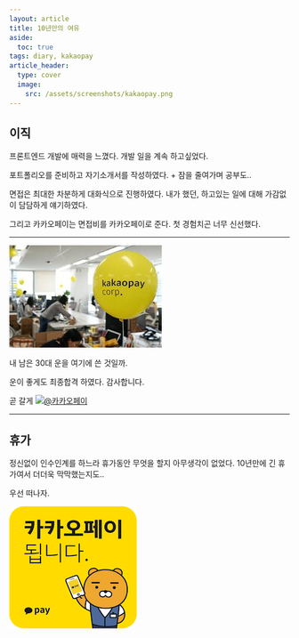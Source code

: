 ```yaml
---
layout: article
title: 10년만의 여유
aside:
  toc: true
tags: diary, kakaopay
article_header:
  type: cover
  image:
    src: /assets/screenshots/kakaopay.png
---
```


## 이직
프론트엔드 개발에 매력을 느꼈다. 개발 일을 계속 하고싶었다.

포트폴리오를 준비하고 자기소개서를 작성하였다. + 잠을 줄여가며 공부도..

면접은 최대한 차분하게 대화식으로 진행하였다.
내가 했던, 하고있는 일에 대해 가감없이 담담하게 얘기하였다.

그리고 카카오페이는 면접비를 카카오페이로 준다. 첫 경험치곤 너무 신선했다.

---
![](/assets/screenshots/kakaopay3.jpeg)

내 남은 30대 운을 여기에 쓴 것일까.

운이 좋게도 최종합격 하였다.
감사합니다.

곧 갈게 [![@카카오페이](https://kakaopay.recruiter.co.kr/upload/45543/site/logo/201903/cf4afff6-6611-43a0-9221-7466e1600eff.png)](https://kakaopay.recruiter.co.kr/appsite/company/index)




---

## 휴가
정신없이 인수인계를 하느라 휴가동안 무엇을 할지 아무생각이 없었다. 
10년만에 긴 휴가여서 더더욱 막막했는지도..

우선 떠나자.

![](/assets/screenshots/kakaopay2.png)

